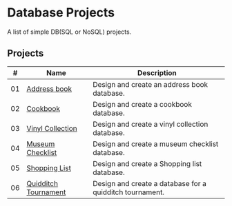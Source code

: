 # Database Projects

A list of simple DB(SQL or NoSQL) projects.


## Projects

|  #  | Name                               | Description                                              |
| ----| -----------------------------------| ---------------------------------------------------------|
|  01 | [Address book]()                   | Design and create an address book database.              |
|  02 | [Cookbook]()                       | Design and create a cookbook database.                   |
|  03 | [Vinyl Collection]()               | Design and create a vinyl collection database.           |
|  04 | [Museum Checklist]()               | Design and create a museum checklist database.           |
|  05 | [Shopping List]()                  | Design and create a Shopping list database.              |
|  06 | [Quidditch Tournament]()           | Design and create a database for a quidditch tournament. |
